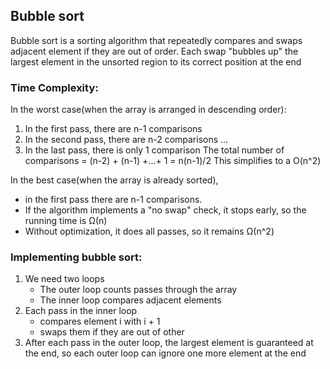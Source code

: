 ## Bubble sort

Bubble sort is a sorting algorithm that repeatedly compares and swaps adjacent element if they are out of order.
Each swap "bubbles up" the largest element in the unsorted region to its correct position at the end

### Time Complexity:

In the worst case(when the array is arranged in descending order):

1. In the first pass, there are n-1 comparisons
2. In the second pass, there are n-2 comparisons
   ...
3. In the last pass, there is only 1 comparison
   The total number of comparisons = (n-2) + (n-1) +...+ 1 = n(n-1)/2
   This simplifies to a O(n^2)

In the best case(when the array is already sorted),

- in the first pass there are n-1 comparisons.
- If the algorithm implements a "no swap" check, it stops early, so the running time is Ω(n)
- Without optimization, it does all passes, so it remains Ω(n^2)

### Implementing bubble sort:

1. We need two loops
   - The outer loop counts passes through the array
   - The inner loop compares adjacent elements
2. Each pass in the inner loop
   - compares element i with i + 1
   - swaps them if they are out of other
3. After each pass in the outer loop, the largest element is guaranteed at the end, so each outer loop can ignore one more element at the end
